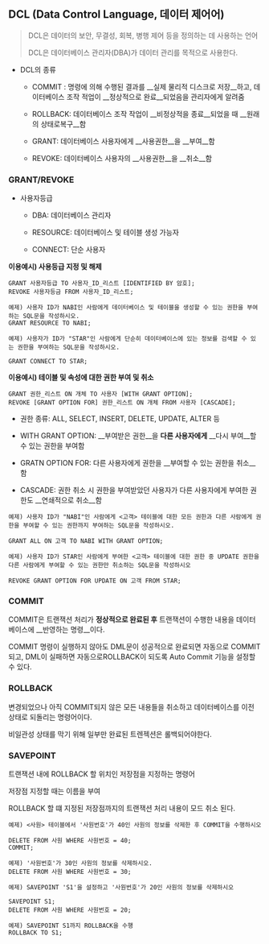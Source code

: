 ## DCL (Data Control Language, 데이터 제어어)

> DCL은 데이터의 보안, 무결성, 회복, 병행 제어 등을 정의하는 데 사용하는 언어
>
> DCL은 데이터베이스 관리자(DBA)가 데이터 관리를 목적으로 사용한다.

- DCL의 종류

  - COMMIT : 명령에 의해 수행된 결과를 __실제 물리적 디스크로 저장__하고, 데이터베이스 조작 적업이 __정상적으로 완료__되었음을 관리자에게 알려줌

  - ROLLBACK: 데이터베이스 조작 작업이 __비정상적을 종료__되었을 때 __원래의 상태로복구__함

  - GRANT: 데이터베이스 사용자에게 __사용권한__을 __부여__함

  - REVOKE: 데이터베이스 사용자의 __사용권한__을 __취소__함



### GRANT/REVOKE

- 사용자등급

  - DBA: 데이터베이스 관리자

  - RESOURCE: 데이터베이스 및 테이블 생성 가능자

  - CONNECT: 단순 사용자

__이용예시) 사용등급 지정 및 해제__

```
GRANT 사용자등급 TO 사용자_ID_리스트 [IDENTIFIED BY 암호];
REVOKE 사용자등금 FROM 사용자_ID_리스트;

예제) 사용자 ID가 NABI인 사람에게 데이터베이스 및 테이블을 생성할 수 있는 권한을 부여하는 SQL문을 작성하시오.
GRANT RESOURCE TO NABI;

예제) 사용자가 ID가 "STAR"인 사람에게 단순히 데이터베이스에 있는 정보를 검색할 수 있는 권한을 부여하는 SQL문을 작성하시오.

GRANT CONNECT TO STAR;
```



__이용예시) 테이블 및 속성에 대한 권한 부여 및 취소__

```
GRANT 권한_리스트 ON 개체 TO 사용자 [WITH GRANT OPTION];
REVOKE [GRANT OPTION FOR] 권한_리스트 ON 개체 FROM 사용자 [CASCADE];
```

- 권한 종류: ALL, SELECT, INSERT, DELETE, UPDATE, ALTER 등

- WITH GRANT OPTION: __부여받은 권한__을 __다른 사용자에게__ __다시 부여__할 수 있는 권한을 부여함

- GRATN OPTION FOR: 다른 사용자에게 권한을 __부여할 수 있는 권한을 취소__함

- CASCADE: 권한 취소 시 권한을 부여받았던 사용자가 다른 사용자에게 부여한 권한도 __연쇄적으로 취소__함



```
예제) 사용자 ID가 "NABI"인 사람에게 <고객> 테이블에 대한 모든 권한과 다른 사람에게 권한을 부여할 수 있는 권한까지 부여하는 SQL문을 작성하시오.

GRANT ALL ON 고객 TO NABI WITH GRANT OPTION;

예제) 사용자 ID가 STAR인 사람에게 부여한 <고객> 테이블에 대한 권한 중 UPDATE 권한을 다른 사람에게 부여할 수 있는 권한만 취소하는 SQL문을 작성하시오

REVOKE GRANT OPTION FOR UPDATE ON 고객 FROM STAR;

```



### COMMIT

COMMIT은 트랜잭션 처리가 __정상적으로 완료된 후__ 트랜잭션이 수행한 내용을 데이터베이스에 __반영하는 명령__이다. 

COMMIT 명령이 실행하지 않아도 DML문이 성공적으로 완료되면 자동으로 COMMIT되고, DML이 실패하면 자동으로ROLLBACK이 되도록 Auto Commit 기능을 설정할 수 있다.



### ROLLBACK

변경되었으나 아직 COMMIT되지 않은 모든 내용들을 취소하고 데이터베이스를 이전 상태로 되돌리는 명령어이다.

비일관성 상태를 막기 위해 일부만 완료된 트렌젝션은 롤백되어야한다.



### SAVEPOINT

트랜잭션 내에 ROLLBACK 할 위치인 저장점을 지정하는 명령어

저장점 지정할 때는 이름을 부여

ROLLBACK 할 떄 지정된 저장점까지의 트랜잭션 처리 내용이 모드 취소 된다.

```
예제) <사원> 테이블에서 '사원번호'가 40인 사원의 정보를 삭제한 후 COMMIT을 수행하시오

DELETE FROM 사원 WHERE 사원번호 = 40;
COMMIT;

예제) '사원번호'가 30인 사원의 정보를 삭제하시오.
DELETE FROM 사원 WHERE 사원번호 = 30;

예제) SAVEPOINT 'S1'을 설정하고 '사원번호'가 20인 사원의 정보를 삭제하시오

SAVEPOINT S1;
DELETE FROM 사원 WHERE 사원번호 = 20;

예제) SAVEPOINT S1까지 ROLLBACK을 수행
ROLLBACK TO S1;

```



